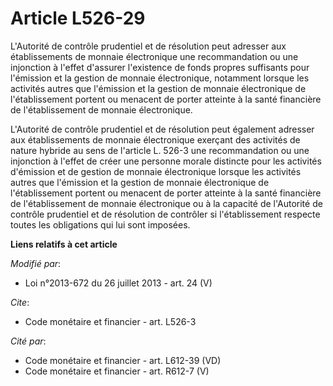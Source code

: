 # Article L526-29

L'Autorité de contrôle prudentiel et de résolution peut adresser aux établissements de monnaie électronique une
recommandation ou une injonction à l'effet d'assurer l'existence de fonds propres suffisants pour l'émission et la gestion de
monnaie électronique, notamment lorsque les activités autres que l'émission et la gestion de monnaie électronique de
l'établissement portent ou menacent de porter atteinte à la santé financière de l'établissement de monnaie électronique. 

L'Autorité de contrôle prudentiel et de résolution peut également adresser aux établissements de monnaie électronique
exerçant des activités de nature hybride au sens de l'article L. 526-3 une recommandation ou une injonction à l'effet de
créer une personne morale distincte pour les activités d'émission et de gestion de monnaie électronique lorsque les activités
autres que l'émission et la gestion de monnaie électronique de l'établissement portent ou menacent de porter atteinte à la
santé financière de l'établissement de monnaie électronique ou à la capacité de l'Autorité de contrôle prudentiel et de
résolution de contrôler si l'établissement respecte toutes les obligations qui lui sont imposées.

**Liens relatifs à cet article**

_Modifié par_:

  - Loi n°2013-672 du 26 juillet 2013 - art. 24 (V)

_Cite_:

  - Code monétaire et financier - art. L526-3

_Cité par_:

  - Code monétaire et financier - art. L612-39 (VD)
  - Code monétaire et financier - art. R612-7 (V)
